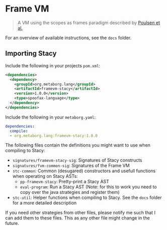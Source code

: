 # Frame VM
> A VM using the scopes as frames paradigm described by [Poulsen et al.](http://drops.dagstuhl.de/opus/volltexte/2016/6114/)

For an overview of available instructions, see the `docs` folder.

## Importing Stacy
Include the following in your projects `pom.xml`:
```XML
<dependencies>
  <dependency>
    <groupId>org.metaborg.lang</groupId>
    <artifactId>framevm-stacy</artifactId>
    <version>1.0.0</version>
    <type>spoofax-language</type>
  </dependency>
</dependencies>
```

Include the following in your `metaborg.yaml`:
```yaml
dependencies:
  compile:
  - org.metaborg.lang:framevm-stacy:1.0.0
```

The following files contain the definitions you might want to use when compiling to Stacy:
- `signatures/framevm-stacy-sig`: Signatures of Stacy constructs
- `signatures/fvm-common-sig`: Signatures of the Frame VM
- `stc-common`: Common (desugared) constructors and usefull functions when operating on Stacy ASTs:
  - `pp-framevm-stacy`: Pretty-print a Stacy AST 
  - `eval-program`: Run a Stacy AST (Note: for this to work you need to copy over the java strategies and register them)
- `stc-util`: Helper functions when compiling to Stacy. See the `docs` folder for a more detailed description

If you need other strategies from other files, please notify me such that I can add them to these files. This as any other file might change in the future.

